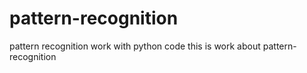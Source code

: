 # pattern-recognition
pattern recognition work with python code
this is work about pattern-recognition
